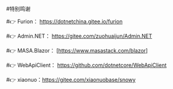 #特别鸣谢

#👉 Furion： https://dotnetchina.gitee.io/furion

#👉 Admin.NET： https://gitee.com/zuohuaijun/Admin.NET

#👉 MASA.Blazor： [https://www.masastack.com/blazor]

#👉 WebApiClient： https://github.com/dotnetcore/WebApiClient

#👉 xiaonuo：https://gitee.com/xiaonuobase/snowy
